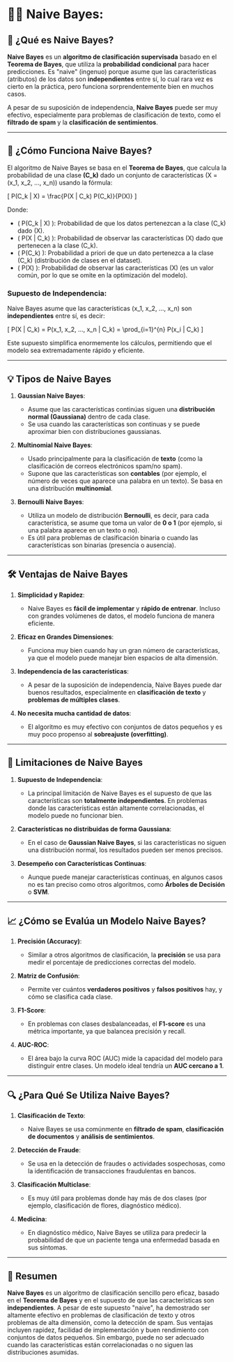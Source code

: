 # 🧑‍🏫 **Naive Bayes:**

## 📌 ¿Qué es Naive Bayes?

**Naive Bayes** es un **algoritmo de clasificación supervisada** basado en el **Teorema de Bayes**, que utiliza la **probabilidad condicional** para hacer predicciones. Es "naive" (ingenuo) porque asume que las características (atributos) de los datos son **independientes** entre sí, lo cual rara vez es cierto en la práctica, pero funciona sorprendentemente bien en muchos casos.

A pesar de su suposición de independencia, **Naive Bayes** puede ser muy efectivo, especialmente para problemas de clasificación de texto, como el **filtrado de spam** y la **clasificación de sentimientos**.

---

## 🔢 ¿Cómo Funciona Naive Bayes?

El algoritmo de Naive Bayes se basa en el **Teorema de Bayes**, que calcula la probabilidad de una clase **\(C_k\)** dado un conjunto de características \(X = (x_1, x_2, ..., x_n)\) usando la fórmula:

\[
P(C_k | X) = \frac{P(X | C_k) P(C_k)}{P(X)}
\]

Donde:

- \( P(C_k | X) \): Probabilidad de que los datos pertenezcan a la clase \(C_k\) dado \(X\).
- \( P(X | C_k) \): Probabilidad de observar las características \(X\) dado que pertenecen a la clase \(C_k\).
- \( P(C_k) \): Probabilidad a priori de que un dato pertenezca a la clase \(C_k\) (distribución de clases en el dataset).
- \( P(X) \): Probabilidad de observar las características \(X\) (es un valor común, por lo que se omite en la optimización del modelo).

### Supuesto de Independencia:

Naive Bayes asume que las características \(x_1, x_2, ..., x_n\) son **independientes** entre sí, es decir:

\[
P(X | C_k) = P(x_1, x_2, ..., x_n | C_k) = \prod_{i=1}^{n} P(x_i | C_k)
\]

Este supuesto simplifica enormemente los cálculos, permitiendo que el modelo sea extremadamente rápido y eficiente.

---

## 💡 Tipos de Naive Bayes

1. **Gaussian Naive Bayes**:
   - Asume que las características continúas siguen una **distribución normal (Gaussiana)** dentro de cada clase.
   - Se usa cuando las características son continuas y se puede aproximar bien con distribuciones gaussianas.

2. **Multinomial Naive Bayes**:
   - Usado principalmente para la clasificación de **texto** (como la clasificación de correos electrónicos spam/no spam).
   - Supone que las características son **contables** (por ejemplo, el número de veces que aparece una palabra en un texto). Se basa en una distribución **multinomial**.

3. **Bernoulli Naive Bayes**:
   - Utiliza un modelo de distribución **Bernoulli**, es decir, para cada característica, se asume que toma un valor de **0 o 1** (por ejemplo, si una palabra aparece en un texto o no).
   - Es útil para problemas de clasificación binaria o cuando las características son binarias (presencia o ausencia).

---

## 🛠️ Ventajas de Naive Bayes

1. **Simplicidad y Rapidez**:
   - Naive Bayes es **fácil de implementar** y **rápido de entrenar**. Incluso con grandes volúmenes de datos, el modelo funciona de manera eficiente.

2. **Eficaz en Grandes Dimensiones**:
   - Funciona muy bien cuando hay un gran número de características, ya que el modelo puede manejar bien espacios de alta dimensión.

3. **Independencia de las características**:
   - A pesar de la suposición de independencia, Naive Bayes puede dar buenos resultados, especialmente en **clasificación de texto** y **problemas de múltiples clases**.

4. **No necesita mucha cantidad de datos**:
   - El algoritmo es muy efectivo con conjuntos de datos pequeños y es muy poco propenso al **sobreajuste (overfitting)**.

---

## 🚧 Limitaciones de Naive Bayes

1. **Supuesto de Independencia**:
   - La principal limitación de Naive Bayes es el supuesto de que las características son **totalmente independientes**. En problemas donde las características están altamente correlacionadas, el modelo puede no funcionar bien.

2. **Características no distribuidas de forma Gaussiana**:
   - En el caso de **Gaussian Naive Bayes**, si las características no siguen una distribución normal, los resultados pueden ser menos precisos.

3. **Desempeño con Características Continuas**:
   - Aunque puede manejar características continuas, en algunos casos no es tan preciso como otros algoritmos, como **Árboles de Decisión** o **SVM**.

---

## 📈 ¿Cómo se Evalúa un Modelo Naive Bayes?

1. **Precisión (Accuracy)**:
   - Similar a otros algoritmos de clasificación, la **precisión** se usa para medir el porcentaje de predicciones correctas del modelo.

2. **Matriz de Confusión**:
   - Permite ver cuántos **verdaderos positivos** y **falsos positivos** hay, y cómo se clasifica cada clase.

3. **F1-Score**:
   - En problemas con clases desbalanceadas, el **F1-score** es una métrica importante, ya que balancea precisión y recall.

4. **AUC-ROC**:
   - El área bajo la curva ROC (AUC) mide la capacidad del modelo para distinguir entre clases. Un modelo ideal tendría un **AUC cercano a 1**.

---

## 🔍 ¿Para Qué Se Utiliza Naive Bayes?

1. **Clasificación de Texto**:
   - Naive Bayes se usa comúnmente en **filtrado de spam**, **clasificación de documentos** y **análisis de sentimientos**.

2. **Detección de Fraude**:
   - Se usa en la detección de fraudes o actividades sospechosas, como la identificación de transacciones fraudulentas en bancos.

3. **Clasificación Multiclase**:
   - Es muy útil para problemas donde hay más de dos clases (por ejemplo, clasificación de flores, diagnóstico médico).

4. **Medicina**:
   - En diagnóstico médico, Naive Bayes se utiliza para predecir la probabilidad de que un paciente tenga una enfermedad basada en sus síntomas.

---

## 🔑 Resumen

**Naive Bayes** es un algoritmo de clasificación sencillo pero eficaz, basado en el **Teorema de Bayes** y en el supuesto de que las características son **independientes**. A pesar de este supuesto "naive", ha demostrado ser altamente efectivo en problemas de clasificación de texto y otros problemas de alta dimensión, como la detección de spam. Sus ventajas incluyen rapidez, facilidad de implementación y buen rendimiento con conjuntos de datos pequeños. Sin embargo, puede no ser adecuado cuando las características están correlacionadas o no siguen las distribuciones asumidas.

